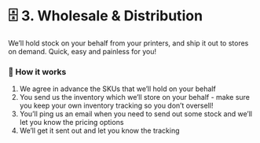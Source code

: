 # 🗄 3. Wholesale & Distribution

We’ll hold stock on your behalf from your printers, and ship it out to stores on demand. Quick, easy and painless for you!

### 🤔 How it works

1. We agree in advance the SKUs that we’ll hold on your behalf
2. You send us the inventory which we’ll store on your behalf - make sure you keep your own inventory tracking so you don’t oversell!
3. You’ll ping us an email when you need to send out some stock and we’ll let you know the pricing options
4. We’ll get it sent out and let you know the tracking
